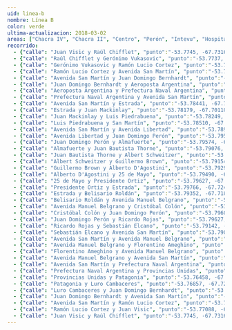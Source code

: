 ```yaml
---
uid: linea-b
nombre: Línea B
color: verde
ultima-actualizacion: 2018-03-02
areas: ["Chacra IV", "Chacra II", "Centro", "Perón", "Intevu", "Hospital"]
recorrido: 
  - {"calle": "Juan Visic y Raúl Chifflet", "punto":"-53.7745, -67.7316"}
  - {"calle": "Raúl Chifflet y Gerónimo Vukasovic", "punto":"-53.7737, -67.7304"}
  - {"calle": "Gerónimo Vukasovic y Ramón Lucio Cortez", "punto":"-53.7701, -67.7375"}
  - {"calle": "Ramón Lucio Cortez y Avenida San Martín", "punto":"-53.7688, -67.7356"}
  - {"calle": "Avenida San Martín y Juan Domingo Bernhardt", "punto":"-53.7697, -67.7338"}
  - {"calle": "Juan Domingo Bernhardt y Aeroposta Argentina", "punto":"-53.76630, -67.73143"}
  - {"calle": "Aeroposta Argentina y Prefectura Naval Argentina", "punto":"-53.76714, -67.72401"}
  - {"calle": "Prefectura Naval Argentina y Avenida San Martín", "punto":"-53.77367, -67.72610"}
  - {"calle": "Avenida San Martín y Estrada", "punto":"-53.78441, -67.70494"}
  - {"calle": "Estrada y Juan Mackinlay", "punto":"-53.78179, -67.70110"}
  - {"calle": "Juan Mackinlay y Luis Piedrabuena", "punto":"-53.78249, -67.69975"}
  - {"calle": "Luis Piedrabuena y San Martín", "punto":"-53.78510, -67.70356"}
  - {"calle": "Avenida San Martín y Avenida Libertad", "punto":"-53.78957, -67.69478"}
  - {"calle": "Avenida Libertad y Juan Domingo Perón", "punto":"-53.79588, -67.70390"}
  - {"calle": "Juan Domingo Perón y Almafuerte", "punto":"-53.79574, -67.70686"}
  - {"calle": "Almafuerte y Juan Bautista Thorne", "punto":"-53.79076, -67.71658"}
  - {"calle": "Juan Bautista Thorne y Albert Schweitzer", "punto":"-53.79420, -67.72158"}
  - {"calle": "Albert Schweitzer y Guillermo Brown", "punto":"-53.79154, -67.72682"}
  - {"calle": "Guillermo Brown y Alberto D'Agostini", "punto":"-53.79293, -67.72884"}
  - {"calle": "Alberto D'Agostini y 25 de Mayo", "punto":"-53.79490, -67.72493"}
  - {"calle": "25 de Mayo y Presidente Ortiz", "punto":"-53.79627, -67.72690"}
  - {"calle": "Presidente Ortiz y Estrada", "punto":"-53.79766, -67.72417"}
  - {"calle": "Estrada y Belisario Roldán", "punto":"-53.79352, -67.71815"}
  - {"calle": "Belisario Roldán y Avenida Manuel Belgrano", "punto":"-53.79511, -67.71508"}
  - {"calle": "Avenida Manuel Belgrano y Cristóbal Colón", "punto":"-53.79161, -67.70995"}
  - {"calle": "Cristóbal Colón y Juan Domingo Perón", "punto":"-53.79604, -67.70140"}
  - {"calle": "Juan Domingo Perón y Ricardo Rojas", "punto":"-53.79627, -67.69588"}
  - {"calle": "Ricardo Rojas y Sebastián Elcano", "punto":"-53.79142, -67.69112"}
  - {"calle": "Sebastián Elcano y Avenida San Martín", "punto":"-53.79014, -67.69312"}
  - {"calle": "Avenida San Martín y Avenida Manuel Belgrano", "punto":"-53.78582, -67.70162"}
  - {"calle": "Avenida Manuel Belgrano y Florentino Ameghino", "punto":"-53.78256, -67.69690"}
  - {"calle": "Florentino Ameghino y Avenida Manuel Belgrano", "punto":"-53.78241, -67.69713"}
  - {"calle": "Avenida Manuel Belgrano y Avenida San Martín", "punto":"-53.78569, -67.70193"}
  - {"calle": "Avenida San Martín y Prefectura Naval Argentina", "punto":"-53.77347, -67.72583"}
  - {"calle": "Prefectura Naval Argentina y Provincias Unidas", "punto":"-53.76516, -67.72321"}
  - {"calle": "Provincias Unidas y Patagonia", "punto":"-53.76458, -67.72832"}
  - {"calle": "Patagonia y Luro Cambaceres", "punto":"-53.76857, -67.72959"}
  - {"calle": "Luro Cambaceres y Juan Domingo Bernhardt", "punto":"-53.76828, -67.73203"}
  - {"calle": "Juan Domingo Bernhardt y Avenida San Martín", "punto":"-53.76955, -67.73358"}
  - {"calle": "Avenida San Martín y Ramón Lucio Cortez", "punto":"-53.76883, -67.73562"}
  - {"calle": "Ramón Lucio Cortez y Juan Visic", "punto":"-53.77088, -67.73853"}
  - {"calle": "Juan Visic y Raúl Chifflet", "punto":"-53.7745, -67.7316"}
---
```

